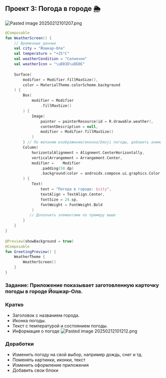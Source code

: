 ## Проект 3: Погода в городе 🌦️

![Pasted image 20250212101207.png](..\..\Pasted%20image%2020250212101207.png)

````kotlin
@Composable
fun WeatherScreen() {
    // Временные данные
    val city = "Йошкар-Ола"
    val temperature = "+25°C"
    val weatherCondition = "Солнечно"
    val weatherIcon = "\uD83D\uDE0E"

    Surface(
        modifier = Modifier.fillMaxSize(),
        color = MaterialTheme.colorScheme.background
    ) {
        Box(
            modifier = Modifier
                .fillMaxSize()
        ) {
            Image(
                painter = painterResource(id = R.drawable.weather),
                contentDescription = null,
                modifier = Modifier.fillMaxSize()
            )
        } // По желанию изображение/иконка/Emoji погоды, добавить анимацию
        Column(
            horizontalAlignment = Alignment.CenterHorizontally,
            verticalArrangement = Arrangement.Center,
            modifier =    Modifier
                .padding(50.dp)
                .background(color = androidx.compose.ui.graphics.Color.White)
        ) {
            Text(
                text = "Погода в городе: $city",
                textAlign = TextAlign.Center,
                fontSize = 24.sp,
                fontWeight = FontWeight.Bold
            )
           // Дополнить элементами по примеру выше
        }
    }
}

@Preview(showBackground = true)
@Composable
fun GreetingPreview() {
    WeatherTheme {
        WeatherScreen()
    }
}
````

### Задание: Приложение показывает заготовленную карточку погоды в городе Йошкар-Ола.

### Кратко

* Заголовок с названием города.
* Иконка погоды.
* Текст с температурой и состоянием погоды.
* Информация о погоде
  ![Pasted image 20250212101212.png](..\..\Pasted%20image%2020250212101212.png)

### Доработки

* Изменить погоду на свой выбор, например дождь, снег и тд.
* Поменять картинки, иконки, текст
* Изменить оформление приложения
* Добавить свои блоки

